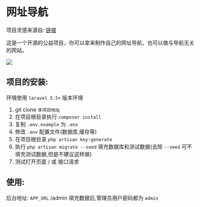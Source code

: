 # 网址导航

项目灵感来源自: [链接](https://github.com/WebStackPage/WebStackPage.github.io)

这是一个开源的公益项目，你可以拿来制作自己的网址导航，也可以做与导航无关的网站。

![](http://www.webstack.cc/assets/images/preview.gif)

## 项目的安装:
环境使用 `laravel 5.5+` 版本环境

1. git clone `本项目地址`
2. 在项目根目录执行 `composer install`
3. 复制 `.env.example` 为 `.env`
4. 修改 `.env` 配置文件(数据库,缓存等)
5. 在项目根目录 `php artisan key:generate`
6. 执行 `php artisan migrate --seed` 填充数据库和测试数据(去除 `--seed` 可不填充测试数据,但是不建议这样做)
7. 测试打开页面 / 或 接口请求

## 使用:

后台地址: `APP_URL` /admin
填充数据后,管理员用户密码都为 `admin`
